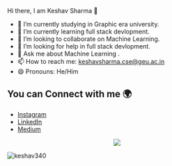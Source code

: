 
<hi align = "center">Hi there, I am Keshav Sharma 👋</h1>



- 🔭 I’m currently studying in Graphic era university.
- 🌱 I’m currently learning full stack devlopment.
- 👯 I’m looking to collaborate on Machine Learning.
- 🤔 I’m looking for help in full stack devlopment.
- 💬 Ask me about Machine Learning .
- 📫 How to reach me: keshavsharma.cse@geu.ac.in
- 😄 Pronouns: He/Him

## You can Connect with me 🌍
- [Instagram](https://www.instagram.com/_keshav_sharma_0/)
- [LinkedIn](linkedin.com/in/keshav-sharma2/)
- [Medium](https://medium.com/@datageeks84)

<p align='center'><img src='https://visitor-badge.laobi.icu/badge?page_id=keshav340'></p>

  <img src="https://github-readme-stats.vercel.app/api?username=keshav340&show_icons=true" alt="keshav340">
</p>


